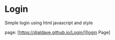 # Login
Simple login using html javascript and style

page: [https://djaldave.github.io/Login/][login Page]


[login Page]: https://djaldave.github.io/Login/